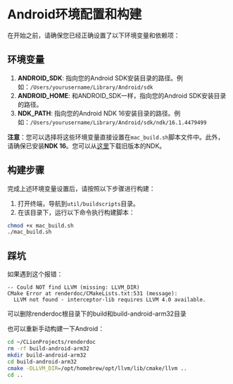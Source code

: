 # Android环境配置和构建

在开始之前，请确保您已经正确设置了以下环境变量和依赖项：

## 环境变量

1. **ANDROID_SDK**: 指向您的Android SDK安装目录的路径。例如：`/Users/yourusername/Library/Android/sdk`
2. **ANDROID_HOME**: 和ANDROID_SDK一样，指向您的Android SDK安装目录的路径。
3. **NDK_PATH**: 指向您的Android NDK 16安装目录的路径。例如：`/Users/yourusername/Library/Android/sdk/ndk/16.1.4479499`

**注意**：您可以选择将这些环境变量直接设置在`mac_build.sh`脚本文件中。此外，请确保已安装**NDK 16**。您可以从[这里](https://developer.android.com/ndk/downloads/older_releases)下载旧版本的NDK。

## 构建步骤

完成上述环境变量设置后，请按照以下步骤进行构建：

1. 打开终端，导航到`util/buildscripts`目录。
2. 在该目录下，运行以下命令执行构建脚本：

```bash
chmod +x mac_build.sh
./mac_build.sh
```

## 踩坑
如果遇到这个报错：
```
-- Could NOT find LLVM (missing: LLVM_DIR)
CMake Error at renderdoc/CMakeLists.txt:531 (message):
  LLVM not found - interceptor-lib requires LLVM 4.0 available.
```

可以删除renderdoc根目录下的build和build-android-arm32目录

也可以重新手动构建一下Android：

```bash
cd ~/CLionProjects/renderdoc
rm -rf build-android-arm32
mkdir build-android-arm32
cd build-android-arm32
cmake -DLLVM_DIR=/opt/homebrew/opt/llvm/lib/cmake/llvm ..
cd ..
```